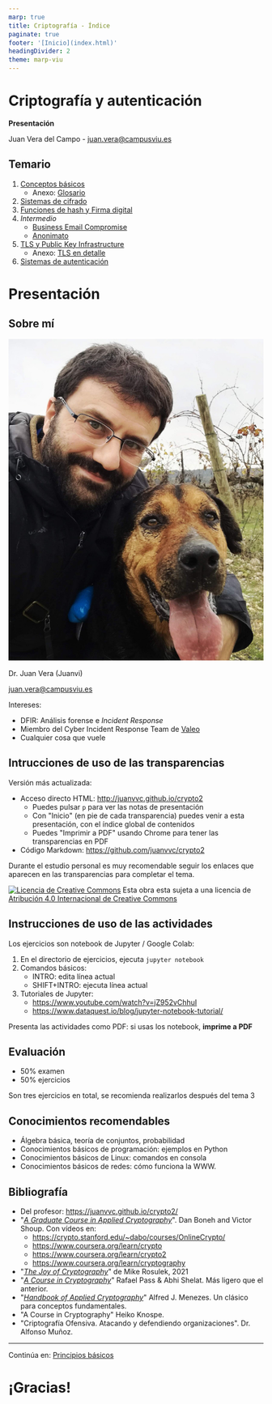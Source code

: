 ```yaml
---
marp: true
title: Criptografía - Índice
paginate: true
footer: '[Inicio](index.html)'
headingDivider: 2
theme: marp-viu
---
```


<style>
    /* You can add custom style here. VSCode supports this.
    Other editor might need these custom code in
    the YAML header: section: | */
</style>

# Criptografía y autenticación
<!-- _class: first-slide -->

**Presentación**

Juan Vera del Campo - <juan.vera@campusviu.es>


## Temario
<!-- _class: cool-list smaller-font -->

1. [Conceptos básicos](01-conceptos.html)
    - Anexo: [Glosario](A1-glosario.html)
1. [Sistemas de cifrado](02-cifrado.html)
1. [Funciones de hash y Firma digital](03-hashes.html)
1. *Intermedio*
    - [Business Email Compromise](06-bec.html)
    - [Anonimato](07-anonimato.html)
1. [TLS y Public Key Infrastructure](04-pki.html)
    - Anexo: [TLS en detalle](A2-protocolos.html)
1. [Sistemas de autenticación](05-autenticacion.html)


# Presentación
<!-- _class: lead -->

## Sobre mí

![bg left:45%](images/juanvi.jpg)

Dr. Juan Vera (Juanvi)

juan.vera@campusviu.es

Intereses:

- DFIR: Análisis forense e *Incident Response*
- Miembro del Cyber Incident Response Team de [Valeo](https://es.wikipedia.org/wiki/Valeo)
- Cualquier cosa que vuele

## Intrucciones de uso de las transparencias
<!-- _class: smaller-font -->

Versión más actualizada:

- Acceso directo HTML: <http://juanvvc.github.io/crypto2>
    - Puedes pulsar `p` para ver las notas de presentación
    - Con "Inicio" (en pie de cada transparencia) puedes venir a esta presentación, con el índice global de contenidos
    - Puedes "Imprimir a PDF" usando Chrome para tener las transparencias en PDF
- Código Markdown: <https://github.com/juanvvc/crypto2>

Durante el estudio personal es muy recomendable seguir los enlaces que aparecen en las transparencias para completar el tema.

[![Licencia de Creative Commons](https://i.creativecommons.org/l/by/4.0/88x31.png)](http://creativecommons.org/licenses/by/4.0/) Esta obra esta sujeta a una licencia de [Atribución 4.0 Internacional de Creative Commons](http://creativecommons.org/licenses/by/4.0/)

## Instrucciones de uso de las actividades
<!-- _class: with-warning smaller-font -->

Los ejercicios son notebook de Jupyter / Google Colab:

1. En el directorio de ejercicios, ejecuta `jupyter notebook`
1. Comandos básicos:
    - INTRO: edita línea actual
    - SHIFT+INTRO: ejecuta línea actual
1. Tutoriales de Jupyter:
    - https://www.youtube.com/watch?v=jZ952vChhuI
    - https://www.dataquest.io/blog/jupyter-notebook-tutorial/

Presenta las actividades como PDF: si usas los notebook, **imprime a PDF**

## Evaluación
<!-- _class: with-warning -->

- 50% examen
- 50% ejercicios

Son tres ejercicios en total, se recomienda realizarlos después del tema 3

## Conocimientos recomendables

- Álgebra básica, teoría de conjuntos, probabilidad
- Conocimientos básicos de programación: ejemplos en Python
- Conocimientos básicos de Linux: comandos en consola
- Conocimientos básicos de redes: cómo funciona la WWW.

## Bibliografía
<!-- _class: smaller-font -->

- Del profesor: <https://juanvvc.github.io/crypto2/>
- "[*A Graduate Course in Applied Cryptography*](http://toc.cryptobook.us/)".  Dan Boneh   and   Victor Shoup. Con vídeos en:
    - <https://crypto.stanford.edu/~dabo/courses/OnlineCrypto/>
    - https://www.coursera.org/learn/crypto
    - https://www.coursera.org/learn/crypto2
    - https://www.coursera.org/learn/cryptography
- "[*The Joy of Cryptography*](https://joyofcryptography.com/)" de Mike Rosulek, 2021
- "[*A Course in Cryptography*](https://www.cs.cornell.edu/courses/cs4830/2010fa/lecnotes.pdf)" Rafael Pass & Abhi Shelat. Más ligero que el anterior.
- "[*Handbook of Applied Cryptography*](http://cacr.uwaterloo.ca/hac/)" Alfred J. Menezes. Un clásico para conceptos fundamentales.
- "A Course in Cryptography" Heiko Knospe.
- "Criptografía Ofensiva. Atacando y defendiendo organizaciones". Dr. Alfonso Muñoz.

---
<!-- _class: center -->

Continúa en: [Principios básicos](01-conceptos.html)

# ¡Gracias!
<!-- _class: last-slide -->
